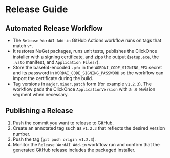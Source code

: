 # Release Guide

## Automated Release Workflow

- The `Release WordAI Add-in` GitHub Actions workflow runs on tags that match `v*`.
- It restores NuGet packages, runs unit tests, publishes the ClickOnce installer with a signing certificate, and zips the output (`setup.exe`, the `.vsto` manifest, and `Application Files/`).
- Store the base64-encoded `.pfx` in the `WORDAI_CODE_SIGNING_PFX` secret and its password in `WORDAI_CODE_SIGNING_PASSWORD` so the workflow can import the certificate during the build.
- Tag versions in `major.minor.patch` form (for example `v1.2.3`). The workflow pads the ClickOnce `ApplicationVersion` with a `.0` revision segment when necessary.

## Publishing a Release

1. Push the commit you want to release to GitHub.
2. Create an annotated tag such as `v1.2.3` that reflects the desired version number.
3. Push the tag (`git push origin v1.2.3`).
4. Monitor the `Release WordAI Add-in` workflow run and confirm that the generated GitHub release includes the packaged installer.

